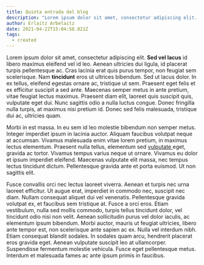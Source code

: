 ```yaml
---
title: Quinta entrada del blog
description: "Lorem ipsum dolor sit amet, consectetur adipiscing elit. "
author: Erlaitz Arbelaitz
date: 2021-04-22T15:04:58.821Z
tags:
  - created
---
```

Lorem ipsum dolor sit amet, consectetur adipiscing elit. **Sed vel lacus** id libero maximus eleifend vel id leo. Aenean ultricies dui ligula, id placerat turpis pellentesque ac. Cras lacinia erat quis purus tempor, non feugiat sem scelerisque. Nam **tincidunt** eros ut ultrices bibendum. Sed ut lacus dolor. In ex tellus, eleifend egestas ornare ac, tristique ut sem. Praesent eget felis et ex efficitur suscipit a sed ante. Maecenas semper metus in ante pretium, vitae feugiat lectus maximus. Praesent diam elit, laoreet quis suscipit quis, vulputate eget dui. Nunc sagittis odio a nulla luctus congue. Donec fringilla nulla turpis, at maximus nisi pretium id. Donec sed felis malesuada, tristique dui ac, ultricies quam.

Morbi in est massa. In eu sem id leo molestie bibendum non semper metus. Integer imperdiet ipsum in lacinia auctor. Aliquam faucibus volutpat neque at accumsan. Vivamus malesuada enim vitae lorem pretium, in maximus lectus elementum. Praesent nulla tellus, elementum sed [vulputate ](https://www.adimedia.net)eget, gravida ac tortor. Vivamus tempus varius neque ut ornare. Vivamus eu dolor et ipsum imperdiet eleifend. Maecenas vulputate elit massa, nec tempus lectus tincidunt dictum. Pellentesque gravida ante et porta euismod. Ut non sagittis elit.

Fusce convallis orci nec lectus laoreet viverra. Aenean et turpis nec urna laoreet efficitur. Ut augue erat, imperdiet in commodo nec, suscipit nec diam. Nullam consequat aliquet dui vel venenatis. Pellentesque gravida volutpat ex, et faucibus sem tristique at. Fusce a orci eros. Etiam vestibulum, nulla sed mollis commodo, turpis tellus tincidunt dolor, vel tincidunt odio nisi non velit. Aenean sollicitudin purus vel dolor iaculis, ac elementum ipsum bibendum. Morbi auctor, mauris ut feugiat ultricies, libero ante tempor est, non scelerisque ante sapien ac ex. Nulla vel interdum nibh. Etiam consequat blandit sodales. In sodales quam arcu, hendrerit placerat eros gravida eget. Aenean vulputate suscipit leo at ullamcorper. Suspendisse fermentum molestie vehicula. Fusce eget pellentesque metus. Interdum et malesuada fames ac ante ipsum primis in faucibus.